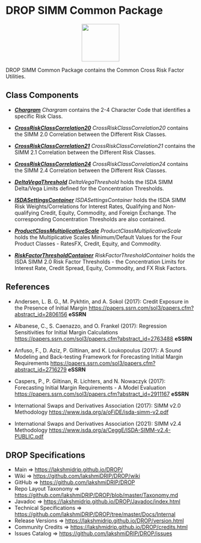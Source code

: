 # DROP SIMM Common Package

<p align="center"><img src="https://github.com/lakshmiDRIP/DROP/blob/master/DRIP_Logo.gif?raw=true" width="100"></p>

DROP SIMM Common Package contains the Common Cross Risk Factor Utilities.


## Class Components

 * [***Chargram***](https://github.com/lakshmiDRIP/DROP/tree/master/src/main/java/org/drip/simm/common/Chargram.java)
 <i>Chargram</i> contains the 2-4 Character Code that identifies a specific Risk Class.

 * [***CrossRiskClassCorrelation20***](https://github.com/lakshmiDRIP/DROP/tree/master/src/main/java/org/drip/simm/common/CrossRiskClassCorrelation20.java)
 <i>CrossRiskClassCorrelation20</i> contains the SIMM 2.0 Correlation between the Different Risk Classes.

 * [***CrossRiskClassCorrelation21***](https://github.com/lakshmiDRIP/DROP/tree/master/src/main/java/org/drip/simm/common/CrossRiskClassCorrelation21.java)
 <i>CrossRiskClassCorrelation21</i> contains the SIMM 2.1 Correlation between the Different Risk Classes.

 * [***CrossRiskClassCorrelation24***](https://github.com/lakshmiDRIP/DROP/tree/master/src/main/java/org/drip/simm/common/CrossRiskClassCorrelation24.java)
 <i>CrossRiskClassCorrelation24</i> contains the SIMM 2.4 Correlation between the Different Risk Classes.

 * [***DeltaVegaThreshold***](https://github.com/lakshmiDRIP/DROP/tree/master/src/main/java/org/drip/simm/common/DeltaVegaThreshold.java)
 <i>DeltaVegaThreshold</i> holds the ISDA SIMM Delta/Vega Limits defined for the Concentration Thresholds.

 * [***ISDASettingsContainer***](https://github.com/lakshmiDRIP/DROP/tree/master/src/main/java/org/drip/simm/common/ISDASettingsContainer.java)
 <i>ISDASettingsContainer</i> holds the ISDA SIMM Risk Weights/Correlations for Interest Rates, Qualifying
 and Non-qualifying Credit, Equity, Commodity, and Foreign Exchange. The corresponding Concentration
 Thresholds are also contained.

 * [***ProductClassMultiplicativeScale***](https://github.com/lakshmiDRIP/DROP/tree/master/src/main/java/org/drip/simm/common/ProductClassMultiplicativeScale.java)
 <i>ProductClassMultiplicativeScale</i> holds the Multiplicative Scales Minimum/Default Values for the Four
 Product Classes - RatesFX, Credit, Equity, and Commodity.

 * [***RiskFactorThresholdContainer***](https://github.com/lakshmiDRIP/DROP/tree/master/src/main/java/org/drip/simm/common/RiskFactorThresholdContainer.java)
 <i>RiskFactorThresholdContainer</i> holds the ISDA SIMM 2.0 Risk Factor Thresholds - the Concentration
 Limits for Interest Rate, Credit Spread, Equity, Commodity, and FX Risk Factors.


## References

 * Andersen, L. B. G., M. Pykhtin, and A. Sokol (2017): Credit Exposure in the Presence of Initial Margin
 	https://papers.ssrn.com/sol3/papers.cfm?abstract_id=2806156 <b>eSSRN</b>

 * Albanese, C., S. Caenazzo, and O. Frankel (2017): Regression Sensitivities for Initial Margin Calculations
 	https://papers.ssrn.com/sol3/papers.cfm?abstract_id=2763488 <b>eSSRN</b>

 * Anfuso, F., D. Aziz, P. Giltinan, and K. Loukopoulus (2017): A Sound Modeling and Back-testing Framework
 	for Forecasting Initial Margin Requirements https://papers.ssrn.com/sol3/papers.cfm?abstract_id=2716279
 		<b>eSSRN</b>

 * Caspers, P., P. Giltinan, R. Lichters, and N. Nowaczyk (2017): Forecasting Initial Margin Requirements - A
 	Model Evaluation https://papers.ssrn.com/sol3/papers.cfm?abstract_id=2911167 <b>eSSRN</b>

 * International Swaps and Derivatives Association (2017): SIMM v2.0 Methodology
		https://www.isda.org/a/oFiDE/isda-simm-v2.pdf

 * International Swaps and Derivatives Association (2021): SIMM v2.4 Methodology
		https://www.isda.org/a/CeggE/ISDA-SIMM-v2.4-PUBLIC.pdf


## DROP Specifications

 * Main                     => https://lakshmidrip.github.io/DROP/
 * Wiki                     => https://github.com/lakshmiDRIP/DROP/wiki
 * GitHub                   => https://github.com/lakshmiDRIP/DROP
 * Repo Layout Taxonomy     => https://github.com/lakshmiDRIP/DROP/blob/master/Taxonomy.md
 * Javadoc                  => https://lakshmidrip.github.io/DROP/Javadoc/index.html
 * Technical Specifications => https://github.com/lakshmiDRIP/DROP/tree/master/Docs/Internal
 * Release Versions         => https://lakshmidrip.github.io/DROP/version.html
 * Community Credits        => https://lakshmidrip.github.io/DROP/credits.html
 * Issues Catalog           => https://github.com/lakshmiDRIP/DROP/issues
